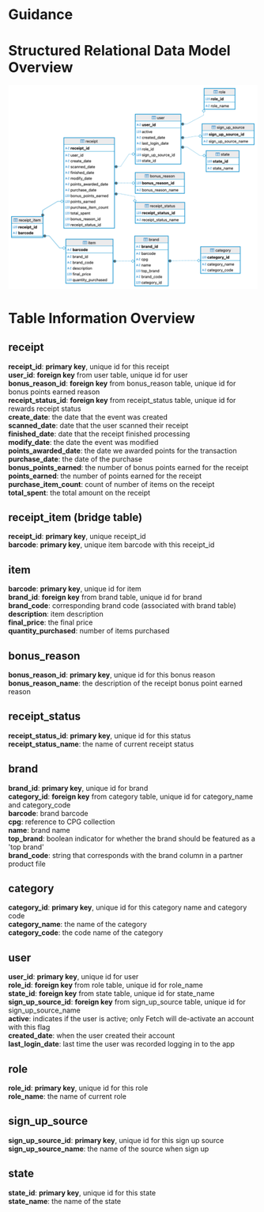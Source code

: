 # Guidance
# Structured Relational Data Model Overview
![ER Diagram](er_diagram.png)

# Table Information Overview

## receipt

**receipt_id**: **primary key**, unique id for this receipt   
**user_id**: **foreign key** from user table, unique id for user  
**bonus_reason_id**: **foreign key** from bonus_reason table, unique id for bonus points earned reason  
**receipt_status_id**: **foreign key** from receipt_status table, unique id for rewards receipt status  
**create_date**: the date that the event was created    
**scanned_date**: date that the user scanned their receipt  
**finished_date**: date that the receipt finished processing  
**modify_date**: the date the event was modified  
**points_awarded_date**: the date we awarded points for the transaction  
**purchase_date**: the date of the purchase  
**bonus_points_earned**: the number of bonus points earned for the receipt  
**points_earned**: the number of points earned for the receipt  
**purchase_item_count**: count of number of items on the receipt  
**total_spent**: the total amount on the receipt  

## receipt_item (bridge table)  
**receipt_id**: **primary key**, unique receipt_id   
**barcode**: **primary key**, unique item barcode with this receipt_id   

## item

**barcode**: **primary key**, unique id for item  
**brand_id**: **foreign key** from brand table, unique id for brand   
**brand_code**: corresponding brand code (associated with brand table)  
**description**: item description  
**final_price**: the final price  
**quantity_purchased**: number of items purchased  


## bonus_reason

**bonus_reason_id**: **primary key**, unique id for this bonus reason    
**bonus_reason_name**: the description of the receipt bonus point earned reason   

## receipt_status

**receipt_status_id**: **primary key**, unique id for this status     
**receipt_status_name**: the name of current receipt status  

## brand

**brand_id**: **primary key**, unique id for brand  
**category_id**: **foreign key** from category table, unique id for category_name and category_code  
**barcode**: brand barcode  
**cpg**: reference to CPG collection  
**name**: brand name  
**top_brand**: boolean indicator for whether the brand should be featured as a 'top brand'    
**brand_code**: string that corresponds with the brand column in a partner product file  

## category

**category_id**: **primary key**, unique id for this category name and category code  
**category_name**: the name of the category  
**category_code**: the code name of the category  

## user

**user_id**: **primary key**, unique id for user  
**role_id**: **foreign key** from role table, unique id for role_name  
**state_id**: **foreign key** from state table, unique id for state_name  
**sign_up_source_id**: **foreign key** from sign_up_source table, unique id for sign_up_source_name  
**active**: indicates if the user is active; only Fetch will de-activate an account with this flag  
**created_date**: when the user created their account  
**last_login_date**: last time the user was recorded logging in to the app  

## role

**role_id**: **primary key**, unique id for this role   
**role_name**: the name of current role  

## sign_up_source

**sign_up_source_id**: **primary key**, unique id for this sign up source   
**sign_up_source_name**: the name of the source when sign up  

## state

**state_id**: **primary key**, unique id for this state  
**state_name**: the name of the state  
